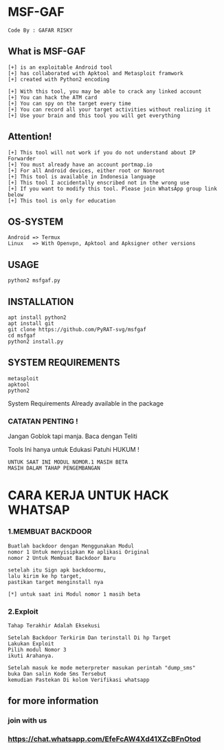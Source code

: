 # MSF-GAF

```
Code By : GAFAR RISKY
```
## What is MSF-GAF

```
[+] is an exploitable Android tool
[+] has collaborated with Apktool and Metasploit framwork 
[+] created with Python2 encoding

[+] With this tool, you may be able to crack any linked account
[+] You can hack the ATM card
[+] You can spy on the target every time
[+] You can record all your target activities without realizing it
[+] Use your brain and this tool you will get everything
```

## Attention! 
```
[+] This tool will not work if you do not understand about IP Forwarder 
[+] You must already have an account portmap.io
[+] For all Android devices, either root or Nonroot
[+] This tool is available in Indonesia language
[+] This tool I accidentally enscribed not in the wrong use
[+] If you want to modify this tool. Please join WhatsApp group link below
[+] This tool is only for education
```

## OS-SYSTEM
```
Android => Termux
Linux   => With Openvpn, Apktool and Apksigner other versions
```

## USAGE
```
python2 msfgaf.py

```

## INSTALLATION

```
apt install python2
apt install git
git clone https://github.com/PyRAT-svg/msfgaf
cd msfgaf
python2 install.py
```
## SYSTEM REQUIREMENTS
```
metasploit
apktool
python2
```
System Requirements
Already available in the package 




### CATATAN PENTING !

Jangan Goblok tapi manja.
Baca dengan Teliti

Tools Ini hanya untuk Edukasi
Patuhi HUKUM !

```
UNTUK SAAT INI MODUL NOMOR.1 MASIH BETA
MASIH DALAM TAHAP PENGEMBANGAN
```

# CARA KERJA UNTUK HACK WHATSAP
### 1.MEMBUAT BACKDOOR
```
Buatlah backdoor dengan Menggunakan Modul
nomor 1 Untuk menyisipkan Ke aplikasi Original
nomor 2 Untuk Membuat Backdoor Baru

setelah itu Sign apk backdoormu,
lalu kirim ke hp target,
pastikan target menginstall nya

[*] untuk saat ini Modul nomor 1 masih beta
```
### 2.Exploit
```
Tahap Terakhir Adalah Eksekusi

Setelah Backdoor Terkirim Dan terinstall Di hp Target
Lakukan Exploit
Pilih modul Nomor 3
ikuti Arahanya.

Setelah masuk ke mode meterpreter masukan perintah "dump_sms"
buka Dan salin Kode Sms Tersebut
kemudian Pastekan Di kolom Verifikasi whatsapp
```

## for more information
### join with us 
### https://chat.whatsapp.com/EfeFcAW4Xd41XZcBFnOtod

